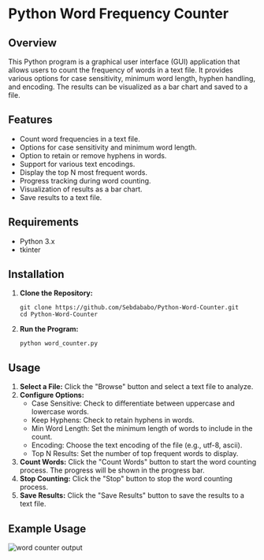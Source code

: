 # Python Word Frequency Counter

## Overview
This Python program is a graphical user interface (GUI) application that allows users to count the frequency of words in a text file. It provides various options for case sensitivity, minimum word length, hyphen handling, and encoding. The results can be visualized as a bar chart and saved to a file.

## Features
- Count word frequencies in a text file.
- Options for case sensitivity and minimum word length.
- Option to retain or remove hyphens in words.
- Support for various text encodings.
- Display the top N most frequent words.
- Progress tracking during word counting.
- Visualization of results as a bar chart.
- Save results to a text file.

## Requirements
- Python 3.x
- tkinter

## Installation

1. **Clone the Repository:**
   ```
   git clone https://github.com/Sebdababo/Python-Word-Counter.git
   cd Python-Word-Counter
   ```

2. **Run the Program:**
   ```
   python word_counter.py
   ```

## Usage

1. **Select a File:** Click the "Browse" button and select a text file to analyze.
2. **Configure Options:**
   - Case Sensitive: Check to differentiate between uppercase and lowercase words.
   - Keep Hyphens: Check to retain hyphens in words.
   - Min Word Length: Set the minimum length of words to include in the count.
   - Encoding: Choose the text encoding of the file (e.g., utf-8, ascii).
   - Top N Results: Set the number of top frequent words to display.
3. **Count Words:** Click the "Count Words" button to start the word counting process. The progress will be shown in the progress bar.
4. **Stop Counting:** Click the "Stop" button to stop the word counting process.
5. **Save Results:** Click the "Save Results" button to save the results to a text file.

## Example Usage

![word counter output](https://github.com/user-attachments/assets/03cfad38-d152-4710-9c4c-44b0a56d9fda)
